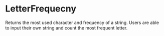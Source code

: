 # LetterFrequecny
Returns the most used character and frequency of a string. Users are able to input their own string and count the most frequent letter.
